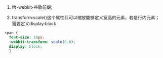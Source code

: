     
1. 给-webkit-谷歌前缀;

2. transform:scale()这个属性只可以缩放能够定义宽高的元素，若是行内元素；需要定义display:block
```css
span { 
  font-size: 10px;
  -webkit-transform: scale(0.8);
  display: block;
  }
```